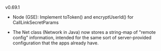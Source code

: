 v0.69.1

- Node (GSE): Implement toToken() and encryptUserId() for CallLinkSecretParams

- The Net class (Network in Java) now stores a string-map of "remote config" information, intended for the same sort of server-provided configuration that the apps already have.
